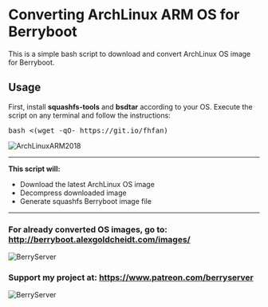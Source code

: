 # Converting ArchLinux ARM OS for Berryboot
This is a simple bash script to download and convert ArchLinux OS image for Berryboot.
## Usage
First, install <strong>squashfs-tools</strong> and <strong>bsdtar</strong> according to your OS.
Execute the script on any terminal and follow the instructions:
<pre>bash <(wget -qO- https://git.io/fhfan)</pre>
![ArchLinuxARM2018](https://dl.inwebxdesigns.com/storage/hotlink-ok/archlinux_script_dec_2018.png)
<hr>
<strong>This script will:</strong>
<ul>
 	<li>Download the latest ArchLinux OS image</li>
 	<li>Decompress downloaded image</li> 	
 	<li>Generate squashfs Berryboot image file</li>
</ul>
<hr>

### For already converted OS images, go to: <a target="_blank" href="http://berryboot.alexgoldcheidt.com/images/">http://berryboot.alexgoldcheidt.com/images/</a>

![BerryServer](https://dl.inwebxdesigns.com/storage/hotlink-ok/berryserver_logo_server_04_2017.png)

### Support my project at: <a target="_blank" href="https://www.patreon.com/berryserver">https://www.patreon.com/berryserver</a>

![BerryServer](https://dl.inwebxdesigns.com/storage/hotlink-ok/patreon-berryserver1.png)

&nbsp;
